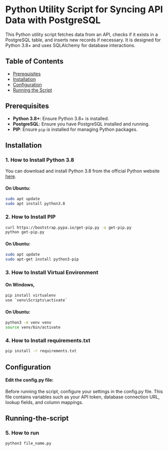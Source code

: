# Python Utility Script for Syncing API Data with PostgreSQL

This Python utility script fetches data from an API, checks if it exists in a PostgreSQL table, and inserts new records if necessary. It is designed for Python 3.8+ and uses SQLAlchemy for database interactions.

## Table of Contents
- [Prerequisites](#prerequisites)
- [Installation](#installation)
- [Configuration](#configuration)
- [Running the Script](#running-the-script)

## Prerequisites
- **Python 3.8+**: Ensure Python 3.8+ is installed.
- **PostgreSQL**: Ensure you have PostgreSQL installed and running.
- **PIP**: Ensure `pip` is installed for managing Python packages.

## Installation

### 1. How to Install Python 3.8
You can download and install Python 3.8 from the official Python website [here](https://www.python.org/downloads/release/python-380/).

#### On Ubuntu:
```bash
sudo apt update
sudo apt install python3.8
```

### 2. How to Install PIP
```bash
curl https://bootstrap.pypa.io/get-pip.py -o get-pip.py
python get-pip.py
```

#### On Ubuntu:
```bash
sudo apt update
sudo apt-get install python3-pip
```

### 3. How to Install Virtual Environment
#### On Windows,
```bash
pip install virtualenv
use `venv\Scripts\activate`
```

#### On Ubuntu:
```bash
python3 -m venv venv
source venv/bin/activate  
```

### 4. How to Install requirements.txt
```bash
pip install -r requirements.txt
```

## Configuration
#### Edit the config.py file:
Before running the script, configure your settings in the config.py file. 
This file contains variables such as your API token, database connection URL,
lookup fields, and column mappings.

## Running-the-script
### 5. How to run
```bash
python3 file_name.py
```



